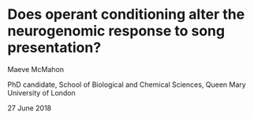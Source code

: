 # Does operant conditioning alter the neurogenomic response to song presentation?

Maeve McMahon

PhD candidate, School of Biological and Chemical Sciences, Queen Mary University of London

27 June 2018

